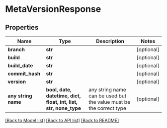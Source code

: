 # MetaVersionResponse


## Properties
Name | Type | Description | Notes
------------ | ------------- | ------------- | -------------
**branch** | **str** |  | [optional] 
**build** | **str** |  | [optional] 
**build_date** | **str** |  | [optional] 
**commit_hash** | **str** |  | [optional] 
**version** | **str** |  | [optional] 
**any string name** | **bool, date, datetime, dict, float, int, list, str, none_type** | any string name can be used but the value must be the correct type | [optional]

[[Back to Model list]](../README.md#documentation-for-models) [[Back to API list]](../README.md#documentation-for-api-endpoints) [[Back to README]](../README.md)


